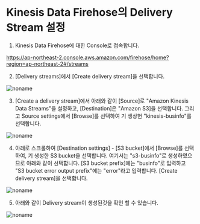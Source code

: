 # Kinesis Data Firehose의 Delivery Stream 설정

1) Kinesis Data Firehose에 대한 Console로 접속합니다. 

https://ap-northeast-2.console.aws.amazon.com/firehose/home?region=ap-northeast-2#/streams

2) [Delivery streams]에서 [Create delivery stream]을 선택합니다.   
 
![noname](https://user-images.githubusercontent.com/52392004/163908006-62909eda-d3cd-4eff-96ef-83fcb3676554.png)


3) [Create a delivery stream]에서 아래와 같이 [Source]로 "Amazon Kinesis Data Streams"을 설정하고, [Destination]은 "Amazon S3]을 선택합니다. 그리고 Source settings에서 [Browse]를 선택하여 기 생상헌 "kinesis-businfo"를 선택합니다. 

![noname](https://user-images.githubusercontent.com/52392004/163908656-1879558b-8c57-4010-9f3f-a1582fb7520d.png)

4) 아래로 스크롤하여 [Destination settings] - [S3 bucket]에서 [Browse]를 선택하여, 기 생성한 S3 bucket을 선택합니다. 여기서는 "s3-businfo"로 생성하였으므로 아래와 같이 선택합니다. [S3 bucket prefix]에는 "businfo"로 입력하고 "S3 bucket error output prefix"에는 "error"라고 입력합니다. [Create delivery stream]을 선택합니다.

![noname](https://user-images.githubusercontent.com/52392004/163909424-ea79283d-22ad-4917-b6df-3cc54262e90b.png)

5) 아래와 같이 Delivery stream이 생성된것을 확인 할 수 있습니다. 

![noname](https://user-images.githubusercontent.com/52392004/163909557-dafa31d7-f72d-4625-ab47-2b0d6f5a1b50.png)
